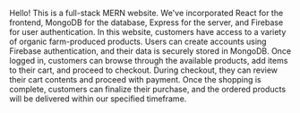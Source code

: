 Hello! This is a full-stack MERN website. We've incorporated React for the frontend, MongoDB for the database, Express for the server, and Firebase for user authentication. In this website, customers have access to a variety of organic farm-produced products. Users can create accounts using Firebase authentication, and their data is securely stored in MongoDB. Once logged in, customers can browse through the available products, add items to their cart, and proceed to checkout. During checkout, they can review their cart contents and proceed with payment. Once the shopping is complete, customers can finalize their purchase, and the ordered products will be delivered within our specified timeframe.





